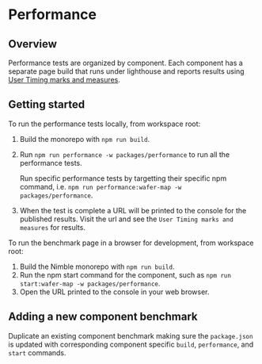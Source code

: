 # Performance

## Overview

Performance tests are organized by component. Each component has a separate page build that runs under lighthouse and reports results using [User Timing marks and measures](https://developer.chrome.com/docs/lighthouse/performance/user-timings).

## Getting started

To run the performance tests locally, from workspace root:

1. Build the monorepo with `npm run build`.
2. Run `npm run performance -w packages/performance` to run all the performance tests.
   
   Run specific performance tests by targetting their specific npm command, i.e. `npm run performance:wafer-map -w packages/performance`.
3. When the test is complete a URL will be printed to the console for the published results. Visit the url and see the `User Timing marks and measures` for results.

To run the benchmark page in a browser for development, from workspace root:

1. Build the Nimble monorepo  with `npm run build`.
2. Run the npm start command for the component, such as `npm run start:wafer-map -w packages/performance`.
3. Open the URL printed to the console in your web browser.

## Adding a new component benchmark

Duplicate an existing component benchmark making sure the `package.json` is updated with corresponding component specific `build`, `performance`, and `start` commands.
